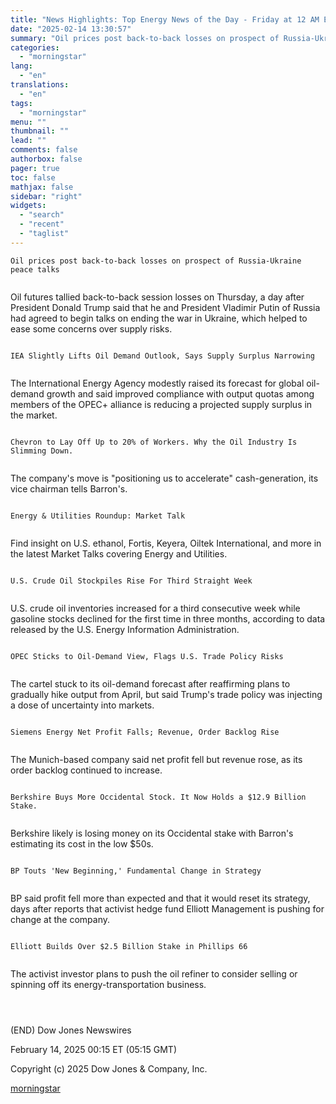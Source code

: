 ```yaml
---
title: "News Highlights: Top Energy News of the Day - Friday at 12 AM ET"
date: "2025-02-14 13:30:57"
summary: "Oil prices post back-to-back losses on prospect of Russia-Ukraine peace talks Oil futures tallied back-to-back session losses on Thursday, a day after President Donald Trump said that he and President Vladimir Putin of Russia had agreed to begin talks on ending the war in Ukraine, which helped to ease some..."
categories:
  - "morningstar"
lang:
  - "en"
translations:
  - "en"
tags:
  - "morningstar"
menu: ""
thumbnail: ""
lead: ""
comments: false
authorbox: false
pager: true
toc: false
mathjax: false
sidebar: "right"
widgets:
  - "search"
  - "recent"
  - "taglist"
---
```


```
Oil prices post back-to-back losses on prospect of Russia-Ukraine peace talks 
 
```

Oil futures tallied back-to-back session losses on Thursday, a day after President Donald Trump said that he and President Vladimir Putin of Russia had agreed to begin talks on ending the war in Ukraine, which helped to ease some concerns over supply risks.

```
 
IEA Slightly Lifts Oil Demand Outlook, Says Supply Surplus Narrowing 
 
```

The International Energy Agency modestly raised its forecast for global oil-demand growth and said improved compliance with output quotas among members of the OPEC+ alliance is reducing a projected supply surplus in the market.

```
 
Chevron to Lay Off Up to 20% of Workers. Why the Oil Industry Is Slimming Down. 
 
```

The company's move is "positioning us to accelerate" cash-generation, its vice chairman tells Barron's.

```
 
Energy & Utilities Roundup: Market Talk 
 
```

Find insight on U.S. ethanol, Fortis, Keyera, Oiltek International, and more in the latest Market Talks covering Energy and Utilities.

```
 
U.S. Crude Oil Stockpiles Rise For Third Straight Week 
 
```

U.S. crude oil inventories increased for a third consecutive week while gasoline stocks declined for the first time in three months, according to data released by the U.S. Energy Information Administration.

```
 
OPEC Sticks to Oil-Demand View, Flags U.S. Trade Policy Risks 
 
```

The cartel stuck to its oil-demand forecast after reaffirming plans to gradually hike output from April, but said Trump's trade policy was injecting a dose of uncertainty into markets.

```
 
Siemens Energy Net Profit Falls; Revenue, Order Backlog Rise 
 
```

The Munich-based company said net profit fell but revenue rose, as its order backlog continued to increase.

```
 
Berkshire Buys More Occidental Stock. It Now Holds a $12.9 Billion Stake. 
 
```

Berkshire likely is losing money on its Occidental stake with Barron's estimating its cost in the low $50s.

```
 
BP Touts 'New Beginning,' Fundamental Change in Strategy 
 
```

BP said profit fell more than expected and that it would reset its strategy, days after reports that activist hedge fund Elliott Management is pushing for change at the company.

```
 
Elliott Builds Over $2.5 Billion Stake in Phillips 66 
 
```

The activist investor plans to push the oil refiner to consider selling or spinning off its energy-transportation business.

```
 
 
```

(END) Dow Jones Newswires

February 14, 2025 00:15 ET (05:15 GMT)

Copyright (c) 2025 Dow Jones & Company, Inc.

[morningstar](https://www.morningstar.com/news/dow-jones/20250214135/news-highlights-top-energy-news-of-the-day-friday-at-12-am-et)
